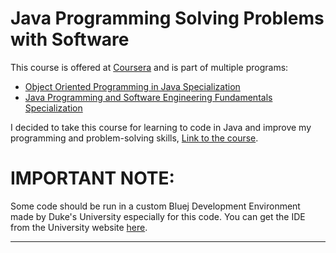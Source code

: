 Java Programming Solving Problems with Software
===============================================   
This course is offered at [Coursera]( https://www.coursera.org, "coursera link") and is part of multiple programs:

* [Object Oriented Programming in Java Specialization](https://www.coursera.org/specializations/object-oriented-programming)
* [Java Programming and Software Engineering Fundamentals Specialization](https://www.coursera.org/specializations/java-programming)

I decided to take this course for learning to code in Java and improve my programming and problem-solving skills, [Link to the course](https://www.coursera.org/learn/java-programming).



# IMPORTANT NOTE:

Some code should be run in a custom Bluej Development Environment made by Duke's University especially for this code. You can get the IDE from the University website [here](http://www.dukelearntoprogram.com/downloads/bluej.php?course=2).

------

